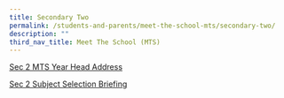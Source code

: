 ```yaml
---
title: Secondary Two
permalink: /students-and-parents/meet-the-school-mts/secondary-two/
description: ""
third_nav_title: Meet The School (MTS)
---
```

<a href="/files/Meet%20the%20school%20(mts)/01%20S2%20MTS%20YH%20Address.pdf" target="_blank">Sec 2 MTS Year Head Address</a>
 
 [Sec 2 Subject Selection Briefing](/files/Meet%20the%20school%20(mts)/sec%202%20mts%20sub%20selection%20briefing%202023.pdf)
